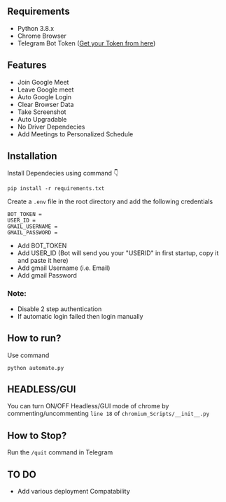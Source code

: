 ## Requirements
- Python 3.8.x
- Chrome Browser
- Telegram Bot Token ([Get your Token from here](https://www.siteguarding.com/en/how-to-get-telegram-bot-api-token "click here"))

## Features
- Join Google Meet
- Leave Google meet
- Auto Google Login
- Clear Browser Data
- Take Screenshot
- Auto Upgradable
- No Driver Dependecies
- Add Meetings to Personalized Schedule


## Installation
Install Dependecies using command 👇

`pip install -r requirements.txt`

Create a `.env` file in the root directory and add the following credentials

```
BOT_TOKEN = 
USER_ID = 
GMAIL_USERNAME = 
GMAIL_PASSWORD = 
```

- Add BOT_TOKEN 
- Add USER_ID (Bot will send you your "USERID" in first startup, copy it and paste it here)
- Add gmail Username (i.e. Email)
- Add gmail Password

### Note:
+ Disable 2 step authentication
+ If automatic login failed then login manually

## How to run?
Use command

```python automate.py```

## HEADLESS/GUI
You can turn ON/OFF Headless/GUI mode of chrome by commenting/uncommenting `line 18` of `chromium_Scripts/__init__.py`

## How to Stop?
Run the ```/quit``` command in Telegram

## TO DO
- Add various deployment Compatability
